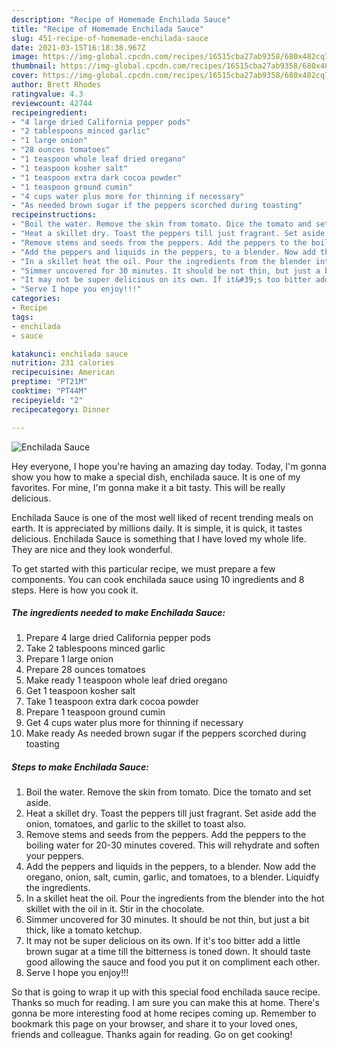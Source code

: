 ```yaml
---
description: "Recipe of Homemade Enchilada Sauce"
title: "Recipe of Homemade Enchilada Sauce"
slug: 451-recipe-of-homemade-enchilada-sauce
date: 2021-03-15T16:18:38.967Z
image: https://img-global.cpcdn.com/recipes/16515cba27ab9358/680x482cq70/enchilada-sauce-recipe-main-photo.jpg
thumbnail: https://img-global.cpcdn.com/recipes/16515cba27ab9358/680x482cq70/enchilada-sauce-recipe-main-photo.jpg
cover: https://img-global.cpcdn.com/recipes/16515cba27ab9358/680x482cq70/enchilada-sauce-recipe-main-photo.jpg
author: Brett Rhodes
ratingvalue: 4.3
reviewcount: 42744
recipeingredient:
- "4 large dried California pepper pods"
- "2 tablespoons minced garlic"
- "1 large onion"
- "28 ounces tomatoes"
- "1 teaspoon whole leaf dried oregano"
- "1 teaspoon kosher salt"
- "1 teaspoon extra dark cocoa powder"
- "1 teaspoon ground cumin"
- "4 cups water plus more for thinning if necessary"
- "As needed brown sugar if the peppers scorched during toasting"
recipeinstructions:
- "Boil the water. Remove the skin from tomato. Dice the tomato and set aside."
- "Heat a skillet dry. Toast the peppers till just fragrant. Set aside add the onion, tomatoes, and garlic to the skillet to toast also."
- "Remove stems and seeds from the peppers. Add the peppers to the boiling water for 20-30 minutes covered. This will rehydrate and soften your peppers."
- "Add the peppers and liquids in the peppers, to a blender. Now add the oregano, onion, salt, cumin, garlic, and tomatoes, to a blender. Liquidfy the ingredients."
- "In a skillet heat the oil. Pour the ingredients from the blender into the hot skillet with the oil in it. Stir in the chocolate."
- "Simmer uncovered for 30 minutes. It should be not thin, but just a bit thick, like a tomato ketchup."
- "It may not be super delicious on its own. If it&#39;s too bitter add a little brown sugar at a time till the bitterness is toned down. It should taste good allowing the sauce and food you put it on compliment each other."
- "Serve I hope you enjoy!!!"
categories:
- Recipe
tags:
- enchilada
- sauce

katakunci: enchilada sauce 
nutrition: 231 calories
recipecuisine: American
preptime: "PT21M"
cooktime: "PT44M"
recipeyield: "2"
recipecategory: Dinner

---
```



![Enchilada Sauce](https://img-global.cpcdn.com/recipes/16515cba27ab9358/680x482cq70/enchilada-sauce-recipe-main-photo.jpg)

Hey everyone, I hope you're having an amazing day today. Today, I'm gonna show you how to make a special dish, enchilada sauce. It is one of my favorites. For mine, I'm gonna make it a bit tasty. This will be really delicious.

Enchilada Sauce is one of the most well liked of recent trending meals on earth. It is appreciated by millions daily. It is simple, it is quick, it tastes delicious. Enchilada Sauce is something that I have loved my whole life. They are nice and they look wonderful.




To get started with this particular recipe, we must prepare a few components. You can cook enchilada sauce using 10 ingredients and 8 steps. Here is how you cook it.

<!--inarticleads1-->

##### The ingredients needed to make Enchilada Sauce:

1. Prepare 4 large dried California pepper pods
1. Take 2 tablespoons minced garlic
1. Prepare 1 large onion
1. Prepare 28 ounces tomatoes
1. Make ready 1 teaspoon whole leaf dried oregano
1. Get 1 teaspoon kosher salt
1. Take 1 teaspoon extra dark cocoa powder
1. Prepare 1 teaspoon ground cumin
1. Get 4 cups water plus more for thinning if necessary
1. Make ready As needed brown sugar if the peppers scorched during toasting




<!--inarticleads2-->

##### Steps to make Enchilada Sauce:

1. Boil the water. Remove the skin from tomato. Dice the tomato and set aside.
1. Heat a skillet dry. Toast the peppers till just fragrant. Set aside add the onion, tomatoes, and garlic to the skillet to toast also.
1. Remove stems and seeds from the peppers. Add the peppers to the boiling water for 20-30 minutes covered. This will rehydrate and soften your peppers.
1. Add the peppers and liquids in the peppers, to a blender. Now add the oregano, onion, salt, cumin, garlic, and tomatoes, to a blender. Liquidfy the ingredients.
1. In a skillet heat the oil. Pour the ingredients from the blender into the hot skillet with the oil in it. Stir in the chocolate.
1. Simmer uncovered for 30 minutes. It should be not thin, but just a bit thick, like a tomato ketchup.
1. It may not be super delicious on its own. If it&#39;s too bitter add a little brown sugar at a time till the bitterness is toned down. It should taste good allowing the sauce and food you put it on compliment each other.
1. Serve I hope you enjoy!!!




So that is going to wrap it up with this special food enchilada sauce recipe. Thanks so much for reading. I am sure you can make this at home. There's gonna be more interesting food at home recipes coming up. Remember to bookmark this page on your browser, and share it to your loved ones, friends and colleague. Thanks again for reading. Go on get cooking!
